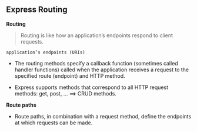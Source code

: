 ## Express Routing

**Routing**
> Routing is like how an application’s endpoints respond to client requests.

`application’s endpoints (URIs)` 

- The routing methods specify a callback function (sometimes called handler functions) called when the application receives a request to the specified route (endpoint) and HTTP method.

* Express supports methods that correspond to all HTTP request methods: get, post, ... ==> CRUD methods.

**Route paths**
- Route paths, in combination with a request method, define the endpoints at which requests can be made.
